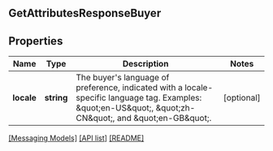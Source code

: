 ## GetAttributesResponseBuyer

## Properties

Name | Type | Description | Notes
------------ | ------------- | ------------- | -------------
**locale** | **string** | The buyer&#39;s language of preference, indicated with a locale-specific language tag. Examples: \&quot;en-US\&quot;, \&quot;zh-CN\&quot;, and \&quot;en-GB\&quot;. | [optional]

[[Messaging Models]](../) [[API list]](../../Api) [[README]](../../../README.md)
